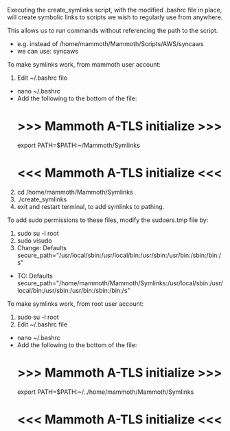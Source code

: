 Executing the create_symlinks script, with the modified .bashrc file in place,
will create symbolic links to scripts we wish to regularly use from anywhere.

This allows us to run commands without referencing the path to the script.
- e.g. instead of /home/mammoth/Mammoth/Scripts/AWS/syncaws
- we can use: syncaws

To make symlinks work, from mammoth user account:
1. Edit ~/.bashrc file
  - nano ~/.bashrc
  - Add the following to the bottom of the file:
    # >>> Mammoth A-TLS initialize >>>
    export PATH=$PATH:~/Mammoth/Symlinks
    # <<< Mammoth A-TLS initialize <<<
2. cd /home/mammoth/Mammoth/Symlinks
3. ./create_symlinks
4. exit and restart terminal, to add symlinks to pathing.

To add sudo permissions to these files, modify the sudoers.tmp file by:
1. sudo su -l root
2. sudo visudo
3. Change: Defaults        secure_path="/usr/local/sbin:/usr/local/bin:/usr/sbin:/usr/bin:/sbin:/bin:/s"
 - TO: Defaults        secure_path="/home/mammoth/Mammoth/Symlinks:/usr/local/sbin:/usr/local/bin:/usr/sbin:/usr/bin:/sbin:/bin:/s"

To make symlinks work, from root user account:
1. sudo su -l root
2. Edit ~/.bashrc file
 - nano ~/.bashrc
 - Add the following to the bottom of the file:
   # >>> Mammoth A-TLS initialize >>>
   export PATH=$PATH:~/../home/mammoth/Mammoth/Symlinks
   # <<< Mammoth A-TLS initialize <<<
